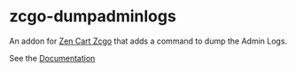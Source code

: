 # zcgo-dumpadminlogs

An addon for  [Zen Cart Zcgo](https://github.com/zcwilt/zcgo) that adds a command to 
dump the Admin Logs.

See the [Documentation](https://docs.zen-cart.com/dev/zcgo/dumpadminlogs/)